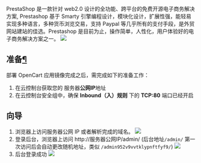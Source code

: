   PrestaShop 是一款针对 web2.0 设计的全功能、跨平台的免费开源电子商务解决方案, Prestashop 基于 Smarty 引擎编程设计，模块化设计，扩展性强，能轻易实现多种语言，多种货币浏览交易，支持 Paypal 等几乎所有的支付手段，是外贸网站建站的佳选。Prestashop 是目前为止，操作简单，人性化，用户体验好的电子商务解决方案之一。
  ![](https://img.stacknil.com//20240111223301.png)
## 准备[¶](https://docs.stacknil.com/docs/application/prestashop/#%E5%87%86%E5%A4%87 "Permanent link")

部署 OpenCart 应用镜像完成之后，需完成如下的准备工作：

1. 在云控制台获取您的 服务器**公网IP**地址
2. 在云控制台安全组中，确保 **Inbound（入）规则** 下的 **TCP:80** 端口已经开启

## 向导

1. 浏览器上访问服务器公网 IP 或者解析完成的域名。
![](https://img.stacknil.com//20240111230249.png)
2. 登录后台，浏览器上访问 http://服务器公网IP/admin/ (后台地址`/admin/` 第一次访问后会自动更改随机地址，类似 `/admin952v9vvtklypnftfyf9/`)
![](https://img.stacknil.com//20240111231056.png)
3. 后台登录成功
![](https://img.stacknil.com//20240111231243.png)
